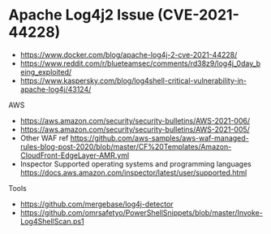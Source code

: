 # Apache Log4j2 Issue (CVE-2021-44228)

- https://www.docker.com/blog/apache-log4j-2-cve-2021-44228/
- https://www.reddit.com/r/blueteamsec/comments/rd38z9/log4j_0day_being_exploited/
- https://www.kaspersky.com/blog/log4shell-critical-vulnerability-in-apache-log4j/43124/

AWS
- https://aws.amazon.com/security/security-bulletins/AWS-2021-006/
- https://aws.amazon.com/security/security-bulletins/AWS-2021-005/
- Other WAF ref https://github.com/aws-samples/aws-waf-managed-rules-blog-post-2020/blob/master/CF%20Templates/Amazon-CloudFront-EdgeLayer-AMR.yml
- Inspector Supported operating systems and programming languages https://docs.aws.amazon.com/inspector/latest/user/supported.html

Tools
- https://github.com/mergebase/log4j-detector
- https://github.com/omrsafetyo/PowerShellSnippets/blob/master/Invoke-Log4ShellScan.ps1
